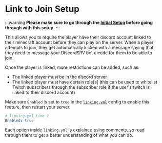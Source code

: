# Link to Join Setup

:::warning
**Please make sure to go through the [Initial Setup](initial-setup.md) before going through with this setup.**
:::

This allows you to require the player have their discord account linked to their minecraft account before they can play on the server. When a player attempts to join, they get automatically kicked with a message saying that they need to message your DiscordSRV bot a code for them to be able to join.

Once the player is linked, more restrictions can be added, such as:

- The linked player must be in the discord server
- The linked player must have certain role[s] (this can be used to whitelist Twitch subscribers through the subscriber role if the user's twitch is linked to their discord account)

Make sure `Enabled` is set to `true` in the [`linking.yml`](../../linking) config to enable this feature, then restart your server.
```yaml
# linking.yml Line 2
Enabled: true
```

Each option inside [`linking.yml`](../../linking) is explained using comments, so read through them to get a better understanding of what you can do.

